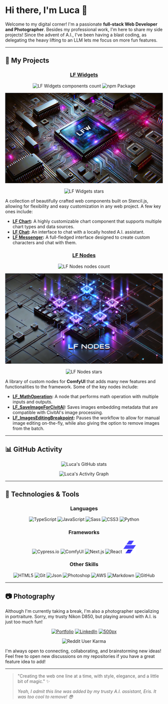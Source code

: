 <!-- markdownlint-disable MD033 -->

# Hi there, I'm Luca 👋

Welcome to my digital corner! I'm a passionate **full-stack Web Developer and Photographer**. Besides my professional work, I'm here to share my side projects! Since the advent of A.I., I've been having a blast coding, as delegating the heavy lifting to an LLM lets me focus on more fun features.

---

## 🌟 My Projects

<div align="center">

### [LF Widgets](https://github.com/lucafoscili/lf-widgets)

![LF Widgets components count](https://img.shields.io/badge/dynamic/json?logo=stencil&logoColor=black&labelColor=white&color=black&label=Components&query=components&url=https://raw.githubusercontent.com/lucafoscili/lf-widgets/main/count.json "LF Widgets components count") ![npm Package](https://img.shields.io/npm/v/@lf-widgets/core.svg?logo=npm&logoColor=black&labelColor=white&color=black "npm Package")

![LF Widgets Logo](https://github.com/lucafoscili/lucafoscili/blob/f61c1faa81d9fd6840f13353053f161902b1ebf7/lf-widgets/logo/LFW.jpg "LF Widgets logo")

![LF Widgets stars](https://img.shields.io/github/stars/lucafoscili/lf-widgets?logoColor=black "LF Widgets stars")

</div>

A collection of beautifully crafted web components built on Stencil.js, allowing for flexibility and easy customization in any web project.
A few key ones include:

- **[LF Chart](https://www.lucafoscili.com/lf-widgets?Components=Chart):** A highly customizable chart component that supports multiple chart types and data sources.
- **[LF Chat](https://www.lucafoscili.com/lf-widgets?Components=Chat):** An interface to chat with a locally hosted A.I. assistant.
- **[LF Messenger](https://www.lucafoscili.com/lf-widgets?Components=Messenger):** A full-fledged interface designed to create custom characters and chat with them.

<div align="center">

### [LF Nodes](https://github.com/lucafoscili/lf-nodes)

![LF Nodes nodes count](https://img.shields.io/badge/dynamic/json?logo=python&logoColor=black&labelColor=white&color=black&label=Nodes&query=nodes&url=https://raw.githubusercontent.com/lucafoscili/lf-nodes/master/count.json "LF Nodes nodes count")

![LF Nodes](https://github.com/lucafoscili/lucafoscili/blob/510a52305e8cccdcda098f503e1ecba1c163788c/lf-nodes/logo/LFN.png "LF Nodes logo")

![LF Nodes stars](https://img.shields.io/github/stars/lucafoscili/lf-nodes?logoColor=black "LF Nodes stars")

</div>

A library of custom nodes for **ComfyUI** that adds many new features and functionalities to the framework. Some of the key nodes include:

- **[LF_MathOperation](https://github.com/lucafoscili/lf-nodes/blob/main/modules/nodes/logic.py#L211):** A node that performs math operation with multiple inputs and outputs.
- **[LF_SaveImageForCivitAI](https://github.com/lucafoscili/lf-nodes/blob/main/modules/nodes/io.py#L495):** Saves images embedding metadata that are compatible with CivitAI's image processing.
- **[LF_ImagesEditingBreakpoint](https://github.com/lucafoscili/lf-nodes/blob/main/modules/nodes/image.py#L187):** Pauses the workflow to allow for manual image editing on-the-fly, while also giving the option to remove images from the batch.

---

## 📊 GitHub Activity

<!-- GitHub Stats -->
<p align="center">
  <img src="https://github-readme-stats.vercel.app/api?username=lucafoscili&show_icons=true&theme=radical&include_all_commits=true&count_private=true&hide_border=true&hide_title=true" alt="Luca's GitHub stats" />
</p>

<!-- Activity Graph -->
<p align="center">
  <img src="https://github-readme-activity-graph.vercel.app/graph?username=lucafoscili&theme=react-dark&hide_border=true" alt="Luca's Activity Graph" />
</p>

---

## 🔧 Technologies & Tools

<div align="center">

### **Languages**

  <img src="https://cdn.jsdelivr.net/gh/devicons/devicon/icons/typescript/typescript-original.svg" alt="TypeScript" width="40" height="40"/>
  <img src="https://cdn.jsdelivr.net/gh/devicons/devicon/icons/javascript/javascript-original.svg" alt="JavaScript" width="40" height="40"/>
  <img src="https://cdn.jsdelivr.net/gh/devicons/devicon/icons/sass/sass-original.svg" alt="Sass" width="40" height="40"/>
  <img src="https://cdn.jsdelivr.net/gh/devicons/devicon/icons/css3/css3-original.svg" alt="CSS3" width="40" height="40"/>
  <img src="https://cdn.jsdelivr.net/gh/devicons/devicon/icons/python/python-original.svg" alt="Python" width="40" height="40"/>

</div>

<div align="center">

### **Frameworks**

  <img src="https://cdn.jsdelivr.net/gh/devicons/devicon@latest/icons/cypressio/cypressio-original.svg" alt="Cypress.io" width="40" height="40" />
  <img src="https://framerusercontent.com/images/3cNQMWKzIhIrQ5KErBm7dSmbd2w.png" alt="ComfyUI" width="40" height="40" />
  <img src="https://cdn.jsdelivr.net/gh/devicons/devicon/icons/nextjs/nextjs-original.svg" alt="Next.js" width="40" height="40"/>
  <img src="https://cdn.jsdelivr.net/gh/devicons/devicon/icons/react/react-original.svg" alt="React" width="40" height="40"/>
  <img src="https://github.com/ionic-team/stencil/raw/main/stencil-logo.png" alt="Stencil.js" width="40" height="40"/>

</div>

<div align="center">

### **Other Skills**

  <img src="https://cdn.jsdelivr.net/gh/devicons/devicon/icons/html5/html5-original.svg" alt="HTML5" width="40" height="40"/>
  <img src="https://cdn.jsdelivr.net/gh/devicons/devicon/icons/git/git-original.svg" alt="Git" width="40" height="40"/>
  <img src="https://cdn.jsdelivr.net/gh/devicons/devicon/icons/json/json-original.svg" alt="Json" width="40" height="40"/>
  <img src="https://cdn.jsdelivr.net/gh/devicons/devicon/icons/photoshop/photoshop-original.svg" alt="Photoshop" width="40" height="40"/>
  <img src="https://cdn.jsdelivr.net/gh/devicons/devicon/icons/amazonwebservices/amazonwebservices-original-wordmark.svg" alt="AWS" width="40" height="40"/>
  <img src="https://cdn.jsdelivr.net/gh/devicons/devicon/icons/markdown/markdown-original.svg" alt="Markdown" width="40" height="40"/>
  <img src="https://cdn.jsdelivr.net/gh/devicons/devicon/icons/github/github-original.svg" alt="GitHub" width="40" height="40"/>

</div>

---

## 📷 Photography

Although I'm currently taking a break, I'm also a photographer specializing in portraiture. Sorry, my trusty Nikon D850, but playing around with A.I. is just too much fun!

<div align="center">

[![Portfolio](https://img.shields.io/badge/Portfolio-white.svg?logo=nikon&logoColor=black)](https://www.lucafoscili.com)
[![LinkedIn](https://img.shields.io/badge/LinkedIn-white.svg?logo=linkedin&logoColor=black)](https://linkedin.com/in/lucafoscili)
[![500px](https://img.shields.io/badge/500px-white.svg?logo=500px&logoColor=black)](https://500px.com/p/lucafoscili)

![Reddit User Karma](https://img.shields.io/reddit/user-karma/combined/lucafoscili)

</div>

I'm always open to connecting, collaborating, and brainstorming new ideas! Feel free to open new discussions on my repositories if you have a great feature idea to add!

---

> "Creating the web one line at a time, with style, elegance, and a little bit of magic." ✨
>
> _Yeah, I admit this line was added by my trusty A.I. assistant, Eris. It was too cool to remove! 😎_
